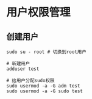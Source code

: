 # 用户权限管理

## 创建用户
```shell
sudo su - root # 切换到root用户

# 新建用户
adduser test

# 给用户分配sudo权限
sudo usermod -a -G adm test
sudo usermod -a -G sudo test
```